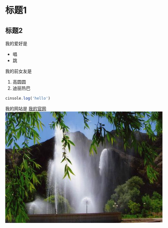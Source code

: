 # 标题1
## 标题2


我的爱好是

* 唱
* 跳
  

我的前女友是
1. 高圆圆
2. 迪丽热巴


``` javascript
cinsole.log('hello')
```

我的网站是 [我的官网](https://www.baidu.com)
![描述一张图片](1.png)